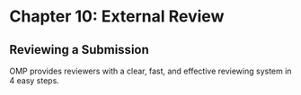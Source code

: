 # Chapter 10:  External Review
## Reviewing a Submission

OMP provides reviewers with a clear, fast, and effective reviewing system in 4 easy steps.
